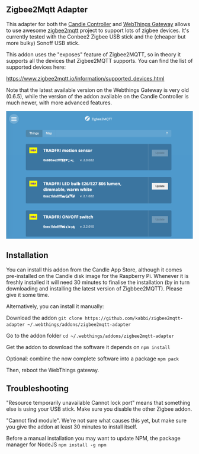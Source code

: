 Zigbee2Mqtt Adapter
-------------------

This adapter for both the [Candle Controller](https://www.candlesmarthome.com) and [WebThings Gateway](https://webthings.io/gateway/) allows to use awesome [zigbee2mqtt](http://zigbee2mqtt.io/) project to support lots of zigbee devices. It's currently tested with the Conbee2 Zigbee USB stick and the (cheaper but more bulky) Sonoff USB stick.

This addon uses the "exposes" feature of Zigbee2MQTT, so in theory it supports all the devices that Zigbee2MQTT supports. You can find the list of supported devices here:

https://www.zigbee2mqtt.io/information/supported_devices.html

Note that the latest available version on the Webthings Gateway is very old (0.6.5), while the version of the addon available on the Candle Controller is much newer, with more advanced features.

![WebThings gateway Zigbee2Mqtt screenshot](https://github.com/kabbi/zigbee2mqtt-adapter/blob/master/zigbee2mqtt_screenshot.png?raw=true)



## Installation

You can install this addon from the Candle App Store, although it comes pre-installed on the Candle disk image for the Raspberry Pi. Whenever it is freshly installed it will need 30 minutes to finalise the installation (by in turn downloading and installing the latest version of Zigbbee2MQTT). Please give it some time.


Alternatively, you can install it manually:

Download the addon
`git clone https://github.com/kabbi/zigbee2mqtt-adapter ~/.webthings/addons/zigbee2mqtt-adapter`

Go to the addon folder
`cd ~/.webthings/addons/zigbee2mqtt-adapter`

Get the addon to download the software it depends on
`npm install`

Optional: combine the now complete software into a package
`npm pack`

Then, reboot the WebThings gateway.

## Troubleshooting

"Resource temporarily unavailable Cannot lock port" means that something else is using your USB stick. Make sure you disable the other Zigbee addon.

"Cannot find module". We're not sure what causes this yet, but make sure you give the addon at least 30 minutes to install itself.

Before a manual installation you may want to update NPM, the package manager for NodeJS
`npm install -g npm`


